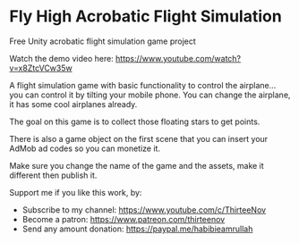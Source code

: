 # Fly High Acrobatic Flight Simulation
 Free Unity acrobatic flight simulation game project

Watch the demo video here: https://www.youtube.com/watch?v=x8ZtcVCw35w

A flight simulation game with basic functionality to control the airplane... you can control it by tilting your mobile phone. You can change the airplane, it has some cool airplanes already.

The goal on this game is to collect those floating stars to get points.

There is also a game object on the first scene that you can insert your AdMob ad codes so you can monetize it.

Make sure you change the name of the game and the assets, make it different then publish it.

Support me if you like this work, by:
- Subscribe to my channel: https://www.youtube.com/c/ThirteeNov
- Become a patron: https://www.patreon.com/thirteenov
- Send any amount donation: https://paypal.me/habibieamrullah
